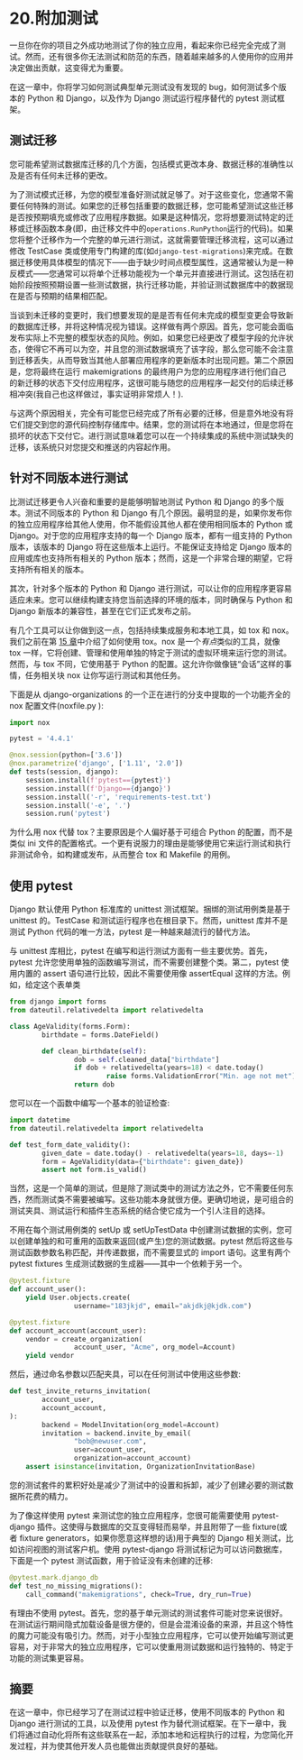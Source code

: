 # 20.附加测试

一旦你在你的项目之外成功地测试了你的独立应用，看起来你已经完全完成了测试。然而，还有很多你无法测试和防范的东西，随着越来越多的人使用你的应用并决定做出贡献，这变得尤为重要。

在这一章中，你将学习如何测试典型单元测试没有发现的 bug，如何测试多个版本的 Python 和 Django，以及作为 Django 测试运行程序替代的 pytest 测试框架。

## 测试迁移

您可能希望测试数据库迁移的几个方面，包括模式更改本身、数据迁移的准确性以及是否有任何未迁移的更改。

为了测试模式迁移，为您的模型准备好测试就足够了。对于这些变化，您通常不需要任何特殊的测试。如果您的迁移包括重要的数据迁移，您可能希望测试这些迁移是否按预期填充或修改了应用程序数据。如果是这种情况，您将想要测试特定的迁移或迁移函数本身(即，由迁移文件中的`operations.RunPython`运行的代码)。如果您将整个迁移作为一个完整的单元进行测试，这就需要管理迁移流程，这可以通过修改 TestCase 类或使用专门构建的库(如`django-test-migrations`)来完成。在数据迁移使用具体模型的情况下——由于缺少时间点模型属性，这通常被认为是一种反模式——您通常可以将单个迁移功能视为一个单元并直接进行测试。这包括在初始阶段按照预期设置一些测试数据，执行迁移功能，并验证测试数据库中的数据现在是否与预期的结果相匹配。

当谈到未迁移的变更时，我们想要发现的是是否有任何未完成的模型变更会导致新的数据库迁移，并将这种情况视为错误。这样做有两个原因。首先，您可能会面临发布实际上不完整的模型状态的风险。例如，如果您已经更改了模型字段的允许状态，使得它不再可以为空，并且您的测试数据填充了该字段，那么您可能不会注意到迁移丢失，从而导致当其他人部署应用程序的更新版本时出现问题。第二个原因是，您将最终在运行 makemigrations 的最终用户为您的应用程序进行他们自己的新迁移的状态下交付应用程序，这很可能与随您的应用程序一起交付的后续迁移相冲突(我自己也这样做过，事实证明非常烦人！).

与这两个原因相关，完全有可能您已经完成了所有必要的迁移，但是意外地没有将它们提交到您的源代码控制存储库中。结果，您的测试将在本地通过，但是您将在损坏的状态下交付它。进行测试意味着您可以在一个持续集成的系统中测试缺失的迁移，该系统只对您提交和推送的内容起作用。

## 针对不同版本进行测试

比测试迁移更令人兴奋和重要的是能够明智地测试 Python 和 Django 的多个版本。测试不同版本的 Python 和 Django 有几个原因。最明显的是，如果你发布你的独立应用程序给其他人使用，你不能假设其他人都在使用相同版本的 Python 或 Django。对于您的应用程序支持的每一个 Django 版本，都有一组支持的 Python 版本，该版本的 Django 将在这些版本上运行。不能保证支持给定 Django 版本的应用或库也支持所有相关的 Python 版本；然而，这是一个非常合理的期望，它将支持所有相关的版本。

其次，针对多个版本的 Python 和 Django 进行测试，可以让你的应用程序更容易适应未来。您可以继续构建支持您当前选择的环境的版本，同时确保与 Python 和 Django 新版本的兼容性，甚至在它们正式发布之前。

有几个工具可以让你做到这一点，包括持续集成服务和本地工具，如 tox 和 nox。我们之前在第 [15 章](15.html)中介绍了如何使用 tox。nox 是一个*有点*类似的工具，就像 tox 一样，它将创建、管理和使用单独的特定于测试的虚拟环境来运行您的测试。然而，与 tox 不同，它使用基于 Python 的配置。这允许你做像链“会话”这样的事情，任务相关块 nox 让你写运行测试和其他任务。

下面是从 django-organizations 的一个正在进行的分支中提取的一个功能齐全的 nox 配置文件(noxfile.py ):

```py
import nox

pytest = '4.4.1'

@nox.session(python=['3.6'])
@nox.parametrize('django', ['1.11', '2.0'])
def tests(session, django):
    session.install(f'pytest=={pytest}')
    session.install(f'Django=={django}')
    session.install('-r', 'requirements-test.txt')
    session.install('-e', '.')
    session.run('pytest')

```

为什么用 nox 代替 tox？主要原因是个人偏好基于可组合 Python 的配置，而不是类似 ini 文件的配置格式。一个更有说服力的理由是能够使用它来运行测试和执行非测试命令，如构建或发布，从而整合 tox 和 Makefile 的用例。

## 使用 pytest

Django 默认使用 Python 标准库的 unittest 测试框架。捆绑的测试用例类是基于 unittest 的。TestCase 和测试运行程序也在根目录下。然而，unittest 库并不是测试 Python 代码的唯一方法，pytest 是一种越来越流行的替代方法。

与 unittest 库相比，pytest 在编写和运行测试方面有一些主要优势。首先，pytest 允许您使用单独的函数编写测试，而不需要创建整个类。第二，pytest 使用内置的 assert 语句进行比较，因此不需要使用像 assertEqual 这样的方法。例如，给定这个表单类

```py
from django import forms
from dateutil.relativedelta import relativedelta

class AgeValidity(forms.Form):
        birthdate = forms.DateField()

        def clean_birthdate(self):
                dob = self.cleaned_data["birthdate"]
                if dob + relativedelta(years=18) < date.today()
                        raise forms.ValidationError("Min. age not met")
                return dob

```

您可以在一个函数中编写一个基本的验证检查:

```py
import datetime
from dateutil.relativedelta import relativedelta

def test_form_date_validity():
        given_date = date.today() - relativedelta(years=18, days=-1)
        form = AgeValidity(data={"birthdate": given_date})
        assert not form.is_valid()

```

当然，这是一个简单的测试，但是除了测试类中的测试方法之外，它不需要任何东西，然而测试类不需要被编写。这些功能本身就很方便。更确切地说，是可组合的测试夹具、测试运行和插件生态系统的结合使它成为一个引人注目的选择。

不用在每个测试用例类的 setUp 或 setUpTestData 中创建测试数据的实例，您可以创建单独的和可重用的函数来返回(或产生)您的测试数据。pytest 然后将这些与测试函数参数名称匹配，并传递数据，而不需要显式的 import 语句。这里有两个 pytest fixtures 生成测试数据的生成器——其中一个依赖于另一个。

```py
@pytest.fixture
def account_user():
    yield User.objects.create(
                username="183jkjd", email="akjdkj@kjdk.com")

@pytest.fixture
def account_account(account_user):
    vendor = create_organization(
                account_user, "Acme", org_model=Account)
    yield vendor

```

然后，通过命名参数以匹配夹具，可以在任何测试中使用这些参数:

```py
def test_invite_returns_invitation(
        account_user,
        account_account,
):
        backend = ModelInvitation(org_model=Account)
        invitation = backend.invite_by_email(
                "bob@newuser.com",
                user=account_user,
                organization=account_account)
    assert isinstance(invitation, OrganizationInvitationBase)

```

您的测试套件的累积好处是减少了测试中的设置和拆卸，减少了创建必要的测试数据所花费的精力。

为了像这样使用 pytest 来测试您的独立应用程序，您很可能需要使用 pytest-django 插件。这使得与数据库的交互变得轻而易举，并且附带了一些 fixture(或者 fixture generators，如果你愿意这样想的话)用于典型的 Django 相关测试，比如访问视图的测试客户机。使用 pytest-django 将测试标记为可以访问数据库，下面是一个 pytest 测试函数，用于验证没有未创建的迁移:

```py
@pytest.mark.django_db
def test_no_missing_migrations():
    call_command("makemigrations", check=True, dry_run=True)

```

有理由不使用 pytest。首先，您的基于单元测试的测试套件可能对您来说很好。在测试运行期间隐式加载设备是很方便的，但是会混淆设备的来源，并且这个特性的魔力可能没有吸引力。然而，对于小型独立应用程序，它可以使开始编写测试更容易，对于非常大的独立应用程序，它可以使重用测试数据和运行独特的、特定于功能的测试集更容易。

## 摘要

在这一章中，你已经学习了在测试过程中验证迁移，使用不同版本的 Python 和 Django 进行测试的工具，以及使用 pytest 作为替代测试框架。在下一章中，我们将通过自动化将所有这些联系在一起，添加本地和远程执行的过程，为您简化开发过程，并为使其他开发人员也能做出贡献提供良好的基础。